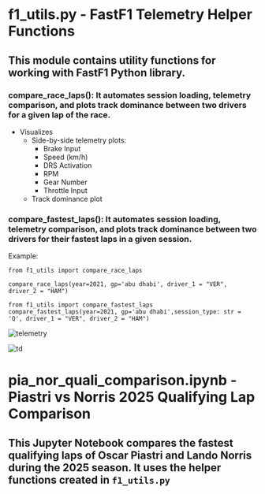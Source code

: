 # f1_utils.py - FastF1 Telemetry Helper Functions

## This module contains utility functions for working with FastF1 Python library.

### compare_race_laps(): It automates session loading, telemetry comparison, and plots track dominance between two drivers for a given lap of the race.
- Visualizes
  - Side-by-side telemetry plots:
    - Brake Input
    - Speed (km/h)
    - DRS Activation
    - RPM
    - Gear Number
    - Throttle Input
  - Track dominance plot
 
### compare_fastest_laps(): It automates session loading, telemetry comparison, and plots track dominance between two drivers for their fastest  laps in a given session.

Example:

```
from f1_utils import compare_race_laps

compare_race_laps(year=2021, gp='abu dhabi', driver_1 = "VER", driver_2 = "HAM")

from f1_utils import compare_fastest_laps
compare_fastest_laps(year=2021, gp='abu dhabi',session_type: str = 'Q', driver_1 = "VER", driver_2 = "HAM")
```
![telemetry](https://github.com/user-attachments/assets/8f4e12de-2478-4b6c-9080-dc1e2c4b4344)

![td](https://github.com/user-attachments/assets/8e963aeb-7749-409b-9dbf-35b035d5567e)

# pia_nor_quali_comparison.ipynb - Piastri vs Norris 2025 Qualifying Lap Comparison

## This Jupyter Notebook compares the fastest qualifying laps of Oscar Piastri and Lando Norris during the 2025 season. It uses the helper functions created in `f1_utils.py`
